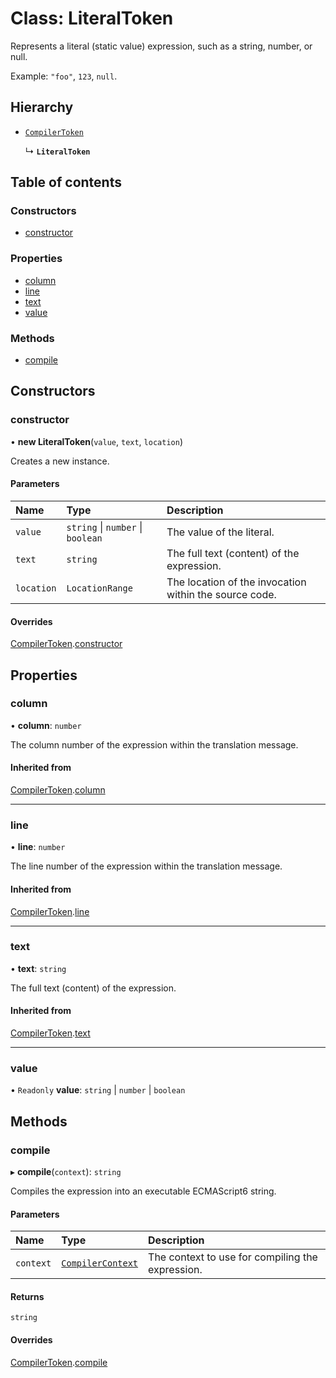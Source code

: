 # Class: LiteralToken

Represents a literal (static value) expression, such as a string, number, or null.

Example: `"foo"`, `123`, `null`.

## Hierarchy

- [`CompilerToken`](CompilerToken.md)

  ↳ **`LiteralToken`**

## Table of contents

### Constructors

- [constructor](LiteralToken.md#constructor)

### Properties

- [column](LiteralToken.md#column)
- [line](LiteralToken.md#line)
- [text](LiteralToken.md#text)
- [value](LiteralToken.md#value)

### Methods

- [compile](LiteralToken.md#compile)

## Constructors

### constructor

• **new LiteralToken**(`value`, `text`, `location`)

Creates a new instance.

#### Parameters

| Name | Type | Description |
| :------ | :------ | :------ |
| `value` | `string` \| `number` \| `boolean` | The value of the literal. |
| `text` | `string` | The full text (content) of the expression. |
| `location` | `LocationRange` | The location of the invocation within the source code. |

#### Overrides

[CompilerToken](CompilerToken.md).[constructor](CompilerToken.md#constructor)

## Properties

### column

• **column**: `number`

The column number of the expression within the translation message.

#### Inherited from

[CompilerToken](CompilerToken.md).[column](CompilerToken.md#column)

___

### line

• **line**: `number`

The line number of the expression within the translation message.

#### Inherited from

[CompilerToken](CompilerToken.md).[line](CompilerToken.md#line)

___

### text

• **text**: `string`

The full text (content) of the expression.

#### Inherited from

[CompilerToken](CompilerToken.md).[text](CompilerToken.md#text)

___

### value

• `Readonly` **value**: `string` \| `number` \| `boolean`

## Methods

### compile

▸ **compile**(`context`): `string`

Compiles the expression into an executable ECMAScript6 string.

#### Parameters

| Name | Type | Description |
| :------ | :------ | :------ |
| `context` | [`CompilerContext`](CompilerContext.md) | The context to use for compiling the expression. |

#### Returns

`string`

#### Overrides

[CompilerToken](CompilerToken.md).[compile](CompilerToken.md#compile)
